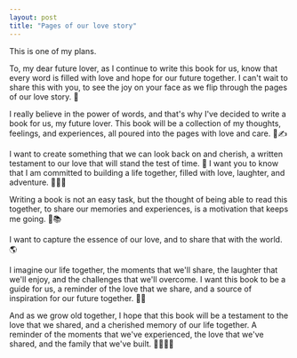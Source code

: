 ```yaml
---
layout: post
title: "Pages of our love story"
---
```


This is one of my plans.

To, my dear future lover, as I continue to write this book for us, know that every word is filled with love and hope for our future together. I can't wait to share this with you, to see the joy on your face as we flip through the pages of our love story. 📖

I really believe in the power of words, and that's why I've decided to write a book for us, my future lover. This book will be a collection of my thoughts, feelings, and experiences, all poured into the pages with love and care. 📖✍️

I want to create something that we can look back on and cherish, a written testament to our love that will stand the test of time. 🌟 I want you to know that I am committed to building a life together, filled with love, laughter, and adventure. 🌄🚣‍♀️

Writing a book is not an easy task, but the thought of being able to read this together, to share our memories and experiences, is a motivation that keeps me going. 💪📚

I want to capture the essence of our love, and to share that with the world. 🌎

I imagine our life together, the moments that we'll share, the laughter that we'll enjoy, and the challenges that we'll overcome. I want this book to be a guide for us, a reminder of the love that we share, and a source of inspiration for our future together. 🌟👫

And as we grow old together, I hope that this book will be a testament to the love that we shared, and a cherished memory of our life together. A reminder of the moments that we've experienced, the love that we've shared, and the family that we've built. 👨‍👩‍👧‍👦
